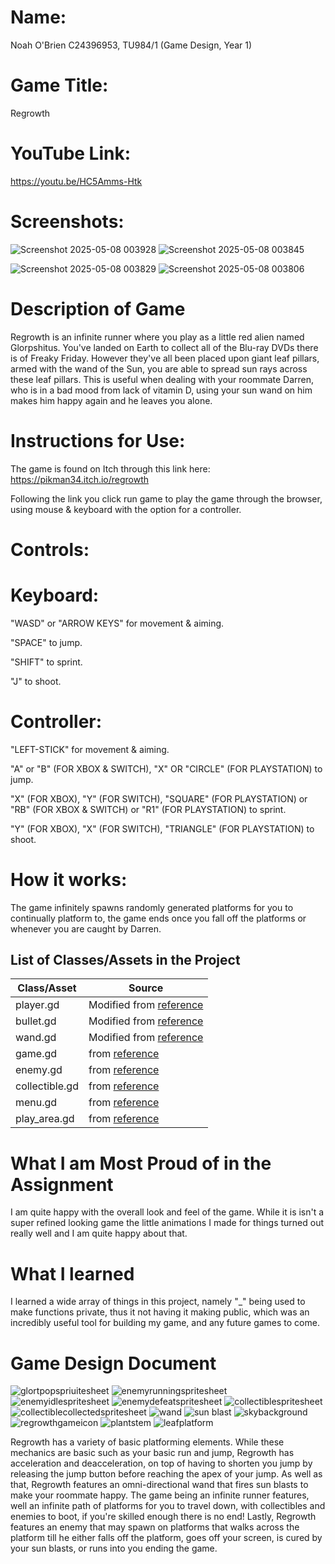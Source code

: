 # Name:

Noah O'Brien C24396953, TU984/1 (Game Design, Year 1)

# Game Title:

Regrowth

# YouTube Link:

https://youtu.be/HC5Amms-Htk

# Screenshots:

![Screenshot 2025-05-08 003928](https://github.com/user-attachments/assets/7987b076-7d36-43f1-b1d7-498aefe6aadb)  ![Screenshot 2025-05-08 003845](https://github.com/user-attachments/assets/bd900185-1232-4f3a-84bf-1a6f5f09398e)

![Screenshot 2025-05-08 003829](https://github.com/user-attachments/assets/4bbb75ea-334d-420c-938a-bade0f06a253)  ![Screenshot 2025-05-08 003806](https://github.com/user-attachments/assets/09083b51-9e19-4459-bf4d-be18d9bd25b4)

# Description of Game

Regrowth is an infinite runner where you play as a little red alien named Glorpshitus. You've landed on Earth to collect all of the Blu-ray DVDs there is of Freaky Friday. 
However they've all been placed upon giant leaf pillars, armed with the wand of the Sun, you are able to spread sun rays across these leaf pillars. 
This is useful when dealing with your roommate Darren, who is in a bad mood from lack of vitamin D, using your sun wand on him makes him happy again and he leaves you alone.

# Instructions for Use:

The game is found on Itch through this link here: https://pikman34.itch.io/regrowth

Following the link you click run game to play the game through the browser, using mouse & keyboard with the option for a controller.

# Controls: 

# Keyboard:

"WASD" or "ARROW KEYS" for movement & aiming. 

"SPACE" to jump. 

"SHIFT" to sprint. 

"J" to shoot.

 # Controller:

"LEFT-STICK" for movement & aiming. 

"A" or "B" (FOR XBOX & SWITCH), "X" OR "CIRCLE" (FOR PLAYSTATION) to jump. 

"X" (FOR XBOX), "Y" (FOR SWITCH), "SQUARE" (FOR PLAYSTATION) or "RB" (FOR XBOX & SWITCH) or "R1" (FOR PLAYSTATION) to sprint. 

"Y" (FOR XBOX), "X" (FOR SWITCH), "TRIANGLE" (FOR PLAYSTATION) to shoot.

# How it works:

The game infinitely spawns randomly generated platforms for you to continually platform to, the game ends once you fall off the platforms or whenever you are caught by Darren.

## List of Classes/Assets in the Project

| Class/Asset |	Source |
|-------------|--------|
| player.gd	| Modified from [reference](https://youtu.be/jF1mnftlB-Q?si=ZZehAjBDImRu6sB1) |
| bullet.gd	| Modified from [reference](https://youtu.be/oOIDR1KlDG0?si=x4ACbM2JbOaTuaeT) |
| wand.gd | Modified from [reference](https://youtu.be/oOIDR1KlDG0?si=x4ACbM2JbOaTuaeT) |
| game.gd | from [reference](https://youtu.be/SrZh4R-RFi4?si=z3XqZaaUW4KO9nwO) |
| enemy.gd | from [reference](https://youtu.be/zTmNeA0GTjg?si=SGzNAzcfMT1N6OXe) |
| collectible.gd | from [reference](https://youtu.be/kwYKTO16Epc?si=poKD1_VnU7TArQ-X)|
| menu.gd | from [reference](https://youtu.be/RxP8aDYRRSI?si=oCTkA37plM2fAdAx) |
| play_area.gd | from [reference](https://youtu.be/zTmNeA0GTjg?si=RJOesXzazIeA4uth) |

# What I am Most Proud of in the Assignment

I am quite happy with the overall look and feel of the game. While it is isn't a super refined looking game the little animations I made for things turned out really well and I am quite happy about that.

# What I learned

I learned a wide array of things in this project, namely "_" being used to make functions private, thus it not having it making public, which was an incredibly useful tool for building my game, and any future games to come.

# Game Design Document

![glortpopspriuitesheet](https://github.com/user-attachments/assets/126da608-67c8-4233-9cee-00b4af4f1c1b)
![enemyrunningspritesheet](https://github.com/user-attachments/assets/c91c1b38-7ee9-4da5-b103-f2d4f119b875)
![enemyidlespritesheet](https://github.com/user-attachments/assets/256ea585-ad98-432d-b94c-e6e72a2cba17)
![enemydefeatspritesheet](https://github.com/user-attachments/assets/89ae6786-b5d4-47ef-aa6b-406ded1b660b)
![collectiblespritesheet](https://github.com/user-attachments/assets/8d53ef04-7c77-461a-8dec-29e90f578a91)
![collectiblecollectedspritesheet](https://github.com/user-attachments/assets/b62af6ae-c3a1-449a-8ab2-a8cd694eb39e)
![wand](https://github.com/user-attachments/assets/3a854bfb-7155-4534-b03e-11de1a28087f)
![sun blast](https://github.com/user-attachments/assets/54f35481-ed85-41a0-b509-102e797e233f)
![skybackground](https://github.com/user-attachments/assets/1305c07f-b688-48f4-8208-a9eeff05dacc)
![regrowthgameicon](https://github.com/user-attachments/assets/da99c662-88d5-4b8a-a93c-ca7541816a59)
![plantstem](https://github.com/user-attachments/assets/c71227f2-648b-4338-8ea9-cfb4f9716f5f)
![leafplatform](https://github.com/user-attachments/assets/04e22b03-a424-4a66-95e4-c49ac52c13b7)


Regrowth has a variety of basic platforming elements. While these mechanics are basic such as your basic run and jump, Regrowth has acceleration and deacceleration, on top of having to shorten you jump by releasing the jump button before reaching the apex of your jump. As well as that, Regrowth features an omni-directional wand that fires sun blasts to make your roommate happy. The game being an infinite runner features, well an infinite path of platforms for you to travel down, with collectibles and enemies to boot, if you're skilled enough there is no end! Lastly, Regrowth features an enemy that may spawn on platforms that walks across the platform till he either falls off the platform, goes off your screen, is cured by your sun blasts, or runs into you ending the game.
